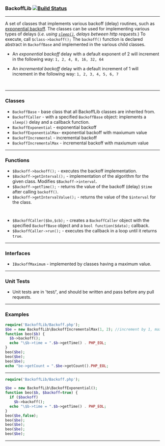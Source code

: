 ### BackoffLib [![Build Status](https://travis-ci.org/patinthehat/BackoffLib.png)](https://travis-ci.org/patinthehat/BackoffLib)

---

<!--
<style>
h3 { color: white; background-color: #1F166F; /*6CA0EB; */ padding: 3px; }
code { background-color: #EEEFCF; white-space: pre; }
a { color: red; }
a:visited { color: red; }
.codeExample {
  margin-left:20px; 
  border: 1px dashed #5A5959; 
  padding: 5px;
  background-color: #C4DAF3;
  font-family: monospace;
  font-size: 9pt;
  font-style:italic;
  white-space: pre;
}
spacer, .spacer{ margin-bottom: 15px; height: 1px; width: 1px; display:block; }
</style>
-->
A set of classes that implements various backoff (delay) routines, such as 
[exponential backoff](http://en.wikipedia.org/wiki/Exponential_backoff).
The classes can be used for implementing various types of delays (_i.e. using [`sleep()`](http://php.net/manual/en/function.sleep.php), delays between http requests._)
To execute, call `$class->backoff();`
The `backoff()` function is declared abstract in `BackoffBase` and implemented in the
various child classes.

  + An _exponential backoff_ delay with a default exponent of 2 
    will increment in the following way: `1, 2, 4, 8, 16, 32, 64`

  + An _incremental backoff_ delay with a default increment of 1 
    will increment in the following way: `1, 2, 3, 4, 5, 6, 7`

<br/>

---

### Classes


  + `BackoffBase` - base class that all BackoffLib classes are inherited from.
  + `BackoffCaller` - with a specified `BackoffBase` object: implements a `sleep()` delay and a callback function.
  + `BackoffExponential` - exponential backoff
  + `BackoffExponentialMax`- exponential backoff with maxiumum value
  + `BackoffIncremental` - incremental backoff
  + `BackoffIncrementalMax` - incremental backoff with maxiumum value

---


### Functions

  + `$Backoff->backoff();` - executes the backoff implementation.
  + `$Backoff->getInterval();` - implementation of the algorithm for the given class.  Modifies `$Backoff->interval`.
  + `$Backoff->getTime();` - returns the value of the backoff (delay) `$time` after calling `backoff()`.
  + `$Backoff->getIntervalValue();` - returns the value of the `$interval` for the class.

   ` `

  + `$BackoffCaller($bo,$cb);` - creates a `BackoffCaller` object with the specified `BackoffBase` object and a `bool function($data);` callback.
  + `$BackoffCaller->run();` - executes the callback in a loop until it returns `true`.

---


### Interfaces

  + `IBackoffMaximum` - implemented by classes having a maximum value.


---


### Unit Tests

  + Unit tests are in 'test/', and should be written and pass before any pull requests.

---


### Examples

```php
require('BackoffLib/Backoff.php');
$be = new BackoffLib\BackoffIncrementalMax(1, 2); //increment by 1, max 2
function beo($b) {
  $b->backoff();
  echo "\$b->time = ".$b->getTime() . PHP_EOL;
}
beo($be);
beo($be);
beo($be);
echo "be->getCount = ".$be->getCount().PHP_EOL;
```

---

```php
require('BackoffLib/Backoff.php');

$be = new BackoffLib\BackoffExponential();
function beo($b, $backoff=true) {
  if ($backoff)
    $b->backoff();
  echo "\$b->time = ".$b->getTime() . PHP_EOL;
}
beo($be,false);
beo($be);
beo($be);
beo($be);
beo($be);
```

---


